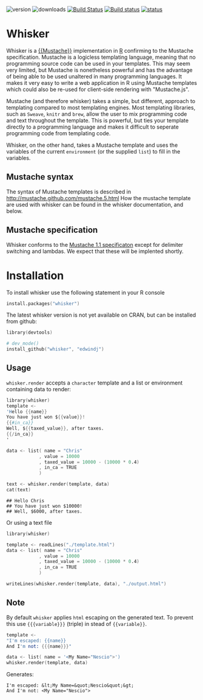 ![version](http://www.r-pkg.org/badges/version/whisker)
![downloads](http://cranlogs.r-pkg.org/badges/whisker)
[![Build Status](https://travis-ci.org/edwindj/whisker.png?branch=master)](https://travis-ci.org/edwindj/whisker)
[![Build status](https://ci.appveyor.com/api/projects/status/p8t4sin18l54h72d?svg=true)](https://ci.appveyor.com/project/edwindj/whisker)
[![status](https://tinyverse.netlify.com/badge/whisker)](https://CRAN.R-project.org/package=whisker)


Whisker
=======

Whisker is a [{{Mustache}}](http://mustache.github.com) implementation in 
[R](http://www.r-project.org/) confirming to the Mustache specification.
Mustache is a logicless templating language, meaning that no programming source
code can be used in your templates. This may seem very limited, but Mustache is 
nonetheless powerful and has the advantage of being able to be used unaltered in 
many programming languages. It makes it very easy to write a web application in R 
using Mustache templates which could also be re-used for client-side rendering with
"Mustache.js".

Mustache (and therefore whisker) takes a simple, but different, approach to
templating compared to most templating engines. Most templating libraries, 
such as `Sweave`, `knitr` and `brew`, allow the user to mix programming code and text 
throughout the template. This is powerful, but ties your template directly
to a programming language and makes it difficult to seperate programming code from 
templating code.

Whisker, on the other hand, takes a Mustache template and uses the variables of the 
current `environment` (or the supplied `list`) to fill in the variables.

Mustache syntax
---------------

The syntax of Mustache templates is described in http://mustache.github.com/mustache.5.html 
How the mustache template are used with whisker can be found in the whisker documentation, and below.

Mustache specification
----------------------
Whisker conforms to the [Mustache 1.1 specificaton](https://github.com/mustache/spec) except for delimiter switching and
lambdas. We expect that these will be implented shortly.

Installation
============

To install whisker use the following statement in your R console

```S
install.packages("whisker")
```

The latest whisker version is not yet available on CRAN, but can be installed from github:

```S
library(devtools)

# dev_mode()
install_github("whisker", "edwindj")
```

Usage
-----

`whisker.render` accepts a `character` template and a list or environment containing data to render:


```S
library(whisker)
template <- 
'Hello {{name}}
You have just won ${{value}}!
{{#in_ca}}
Well, ${{taxed_value}}, after taxes.
{{/in_ca}}
'

data <- list( name = "Chris"
            , value = 10000
            , taxed_value = 10000 - (10000 * 0.4)
            , in_ca = TRUE
            )

text <- whisker.render(template, data)
cat(text)
```

```
## Hello Chris
## You have just won $10000!
## Well, $6000, after taxes.
```


Or using a text file


```S
library(whisker)

template <- readLines("./template.html")
data <- list( name = "Chris"
            , value = 10000
            , taxed_value = 10000 - (10000 * 0.4)
            , in_ca = TRUE
            )

writeLines(whisker.render(template, data), "./output.html")
```


Note
----

By default `whisker` applies `html` escaping on the generated text.
To prevent this use `{{{variable}}}` (triple) in stead of `{{variable}}`.


```S
template <- 
"I'm escaped: {{name}}
And I'm not: {{{name}}}"

data <- list( name = '<My Name="Nescio">')
whisker.render(template, data)
```

Generates:
```
I'm escaped: &lt;My Name=&quot;Nescio&quot;&gt;
And I'm not: <My Name="Nescio">
```
